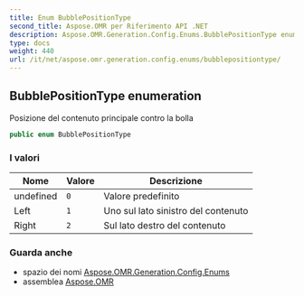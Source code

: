 ```yaml
---
title: Enum BubblePositionType
second_title: Aspose.OMR per Riferimento API .NET
description: Aspose.OMR.Generation.Config.Enums.BubblePositionType enum. Posizione del contenuto principale contro la bolla
type: docs
weight: 440
url: /it/net/aspose.omr.generation.config.enums/bubblepositiontype/
---
```

## BubblePositionType enumeration

Posizione del contenuto principale contro la bolla

```csharp
public enum BubblePositionType
```

### I valori

| Nome | Valore | Descrizione |
| --- | --- | --- |
| undefined | `0` | Valore predefinito |
| Left | `1` | Uno sul lato sinistro del contenuto |
| Right | `2` | Sul lato destro del contenuto |

### Guarda anche

* spazio dei nomi [Aspose.OMR.Generation.Config.Enums](../../aspose.omr.generation.config.enums/)
* assemblea [Aspose.OMR](../../)


